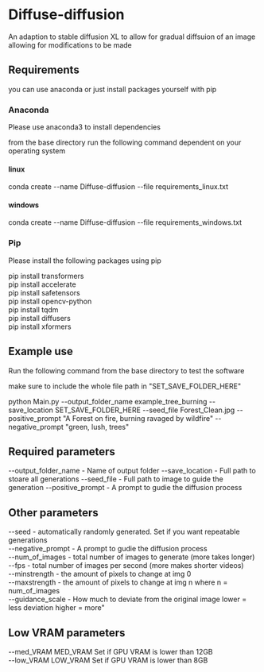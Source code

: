 # Diffuse-diffusion
An adaption to stable diffusion XL to allow for gradual diffsuion of an image allowing for modifications to be made 

## Requirements
you can use anaconda or just install packages yourself with pip
### Anaconda
Please use anaconda3 to install dependencies 

from the base directory run the following command dependent on your operating system

#### linux
conda create --name Diffuse-diffusion --file requirements_linux.txt

#### windows
conda create --name Diffuse-diffusion --file requirements_windows.txt

### Pip

Please install the following packages using pip

pip install transformers <br>
pip install accelerate <br>
pip install safetensors <br>
pip install opencv-python <br>
pip install tqdm <br>
pip install diffusers <br>
pip install xformers <br>

## Example use 

Run the following command from the base directory to test the software

make sure to include the whole file path in "SET_SAVE_FOLDER_HERE"

python Main.py --output_folder_name example_tree_burning --save_location SET_SAVE_FOLDER_HERE --seed_file Forest_Clean.jpg --positive_prompt "A Forest on fire, burning ravaged by wildfire" --negative_prompt "green, lush, trees"

## Required parameters

--output_folder_name - Name of output folder
--save_location - Full path to stoare all generations
--seed_file - Full path to image to guide the generation
--positive_prompt - A prompt to gudie the diffusion process

## Other parameters

--seed - automatically randomly generated. Set if you want repeatable generations <br>
--negative_prompt - A prompt to gudie the diffusion process <br>
--num_of_images - total number of images to generate (more takes longer) <br>
--fps - total number of images per second (more makes shorter videos) <br>
--minstrength - the amount of pixels to change at img 0 <br>
--maxstrength - the amount of pixels to change at img n where n = num_of_images <br>
--guidance_scale - How much to deviate from the original image lower = less deviation higher = more" <br>

## Low VRAM parameters
--med_VRAM MED_VRAM   Set if GPU VRAM is lower than 12GB <br>
--low_VRAM LOW_VRAM   Set if GPU VRAM is lower than 8GB <br>
